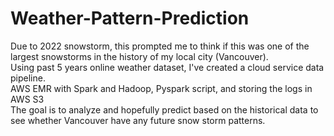 # Weather-Pattern-Prediction
Due to 2022 snowstorm, this prompted me to think if this was one of the largest snowstorms in the history of my local city (Vancouver). <br />
Using past 5 years online weather dataset, I've created a cloud service data pipeline. <br />
AWS EMR with Spark and Hadoop, Pyspark script, and storing the logs in AWS S3 <br />
The goal is to analyze and hopefully predict based on the historical data to see whether Vancouver have any future snow storm patterns. 
